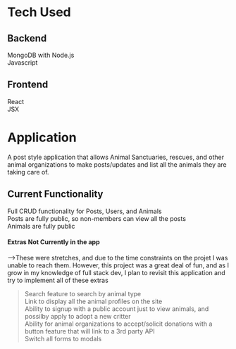 # **Tech Used**

## **Backend**
MongoDB with Node.js<br>
Javascript

## **Frontend**
React<br>
JSX

# **Application**

A post style application that allows Animal Sanctuaries, rescues, and other animal organizations to make posts/updates and list all the animals they are taking care of.

## **Current Functionality**

Full CRUD functionality for Posts, Users, and Animals<br>
Posts are fully public, so non-members can view all the posts<br>
Animals are fully public<br>


#### **Extras Not Currently in the app**

-->These were stretches, and due to the time constraints on the projet I was unable to reach them. However, this project was a great deal of fun, and as I grow in my knowledge of full stack dev, I plan to revisit this application and try to implement all of these extras
>Search feature to search by animal type<br>
>Link to display all the animal profiles on the site<br>
>Ability to signup with a public account just to view animals, and possilby apply to adopt a new critter<br>
>Ability for animal organizations to accept/solicit donations with a button feature that will link to a 3rd party API<br>
>Switch all forms to modals
